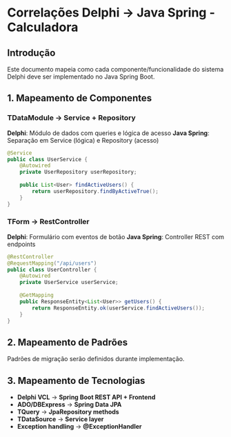 # Correlações Delphi → Java Spring - Calculadora

## Introdução

Este documento mapeia como cada componente/funcionalidade do sistema Delphi deve ser implementado no Java Spring Boot.

## 1. Mapeamento de Componentes

### TDataModule → Service + Repository

**Delphi**: Módulo de dados com queries e lógica de acesso
**Java Spring**: Separação em Service (lógica) e Repository (acesso)

```java
@Service
public class UserService {
    @Autowired
    private UserRepository userRepository;
    
    public List<User> findActiveUsers() {
        return userRepository.findByActiveTrue();
    }
}
```

### TForm → RestController

**Delphi**: Formulário com eventos de botão
**Java Spring**: Controller REST com endpoints

```java
@RestController
@RequestMapping("/api/users")
public class UserController {
    @Autowired
    private UserService userService;
    
    @GetMapping
    public ResponseEntity<List<User>> getUsers() {
        return ResponseEntity.ok(userService.findActiveUsers());
    }
}
```

## 2. Mapeamento de Padrões

Padrões de migração serão definidos durante implementação.

## 3. Mapeamento de Tecnologias

- **Delphi VCL** → **Spring Boot REST API + Frontend**
- **ADO/DBExpress** → **Spring Data JPA**
- **TQuery** → **JpaRepository methods**
- **TDataSource** → **Service layer**
- **Exception handling** → **@ExceptionHandler**

